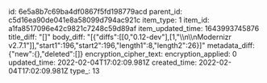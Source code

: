 id: 6e5a8b7c69ba4df0867f5fd198779acd
parent_id: c5d16ea90de041e8a58099d794ac921c
item_type: 1
item_id: a1fa8517096e42c9821c7248c59d89af
item_updated_time: 1643993745876
title_diff: "[]"
body_diff: "[{\"diffs\":[[0,\"0.12-dev\"],[1,\"\\\n\\\nModernizr v2.7.1\"]],\"start1\":196,\"start2\":196,\"length1\":8,\"length2\":26}]"
metadata_diff: {"new":{},"deleted":[]}
encryption_cipher_text: 
encryption_applied: 0
updated_time: 2022-02-04T17:02:09.981Z
created_time: 2022-02-04T17:02:09.981Z
type_: 13
